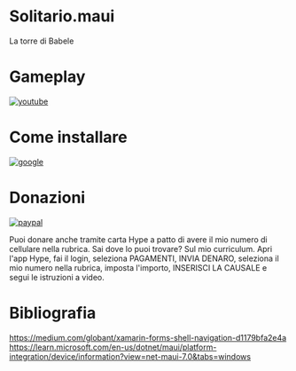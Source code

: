 # Solitario.maui
La torre di Babele

# Gameplay
[![youtube](https://i.ibb.co/PctS1Pv/mq2.jpg)](https://youtu.be/Pt-sPtsIXew)



# Come installare

[![google](https://play.google.com/intl/it_it/badges/static/images/badges/en_badge_web_generic.png)](https://play.google.com/store/apps/details?id=org.altervista.numerone.solitario&hl=it)

# Donazioni

[![paypal](https://www.paypalobjects.com/it_IT/IT/i/btn/btn_donateCC_LG.gif)](https://www.paypal.com/cgi-bin/webscr?cmd=_s-xclick&hosted_button_id=H4ZHTFRCETWXG)

Puoi donare anche tramite carta Hype a patto di avere il mio numero di cellulare nella rubrica. Sai dove lo puoi trovare? Sul mio curriculum.
Apri l'app Hype, fai il login, seleziona PAGAMENTI, INVIA DENARO, seleziona il mio numero nella rubrica, imposta l'importo, INSERISCI LA CAUSALE e segui le istruzioni a video.

# Bibliografia

https://medium.com/globant/xamarin-forms-shell-navigation-d1179bfa2e4a
https://learn.microsoft.com/en-us/dotnet/maui/platform-integration/device/information?view=net-maui-7.0&tabs=windows
